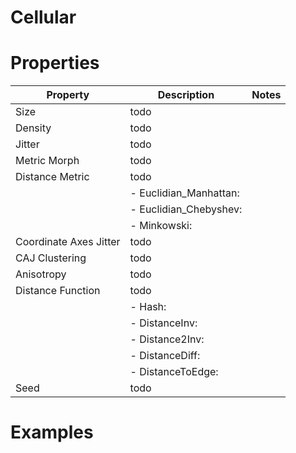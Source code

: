 # Cellular


# Properties


| Property | Description | Notes | 
| -------- | ----------- | ----- |
| Size | todo | |
| Density | todo | |
| Jitter | todo | |
| Metric Morph | todo | |
| Distance Metric | todo | |
| | - Euclidian_Manhattan: <desc> | |
| | - Euclidian_Chebyshev: <desc> | |
| | - Minkowski: <desc> | |
| Coordinate Axes Jitter | todo | |
| CAJ Clustering | todo | |
| Anisotropy | todo | |
| Distance Function | todo | |
| | - Hash: <desc> | |
| | - DistanceInv: <desc> | |
| | - Distance2Inv: <desc> | |
| | - DistanceDiff: <desc> | |
| | - DistanceToEdge: <desc> | |
| Seed | todo | |




# Examples

